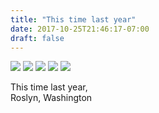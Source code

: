 ```yaml
---
title: "This time last year"
date: 2017-10-25T21:46:17-07:00
draft: false
---
```


![](https://d17enza3bfujl8.cloudfront.net/20161106_01_02.jpg)
![](https://d17enza3bfujl8.cloudfront.net/20161106_01_04_01.jpg)
![](https://d17enza3bfujl8.cloudfront.net/20161106_01_22.jpg)
![](https://d17enza3bfujl8.cloudfront.net/20161106_01_35.jpg)
![](https://d17enza3bfujl8.cloudfront.net/20161106_01_36.jpg)

This time last year,<br>
Roslyn, Washington
